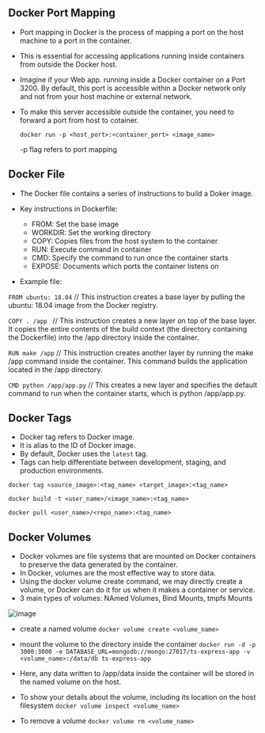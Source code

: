 ## Docker Port Mapping

- Port mapping in Docker is the process of mapping a port on the host machine to a port in the container.
- This is essential for accessing applications running inside containers from outside the Docker host.

- Imagine if your Web app. running inside a Docker container on a Port 3200. By default, this port is accessible within a Docker network only and not from your host machine or external network.
- To make this server accessible outside the container, you need to forward a port from host to cotainer.

  ```docker run -p <host_port>:<container_port> <image_name>```

  -p flag refers to port mapping
  
## Docker File

- The Docker file contains a series of instructions to build a Doker image.

- Key instructions in Dockerfile:

  - FROM: Set the base image
  - WORKDIR: Set the working directory
  - COPY: Copies files from the host system to the container
  - RUN: Execute command in container
  - CMD: Specify the command to run once the container starts
  - EXPOSE: Documents which ports the container listens on

- Example file:

```FROM ubuntu: 18.04```      // This instruction creates a base layer by pulling the ubuntu: 18.04 image from the Docker registry.

```COPY . /app ```           // This instruction creates a new layer on top of the base layer. It copies the entire contents of the build context (the directory containing the Dockerfile) into the /app directory inside the container.
              
```RUN make /app```          // This instruction creates another layer by running the make /app command inside the container. This command builds the application located in the /app directory.

```CMD python /app/app.py```  // This creates a new layer and specifies the default command to run when the container starts, which is python /app/app.py.

## Docker Tags

- Docker tag refers to Docker image.
- It is alias to the ID of Docker image.
- By default, Docker uses the ```latest``` tag.
- Tags can help differentiate between development, staging, and production environments.

```docker tag <source_image>:<tag_name> <target_image>:<tag_name>```  

```docker build -t <user_name>/<image_name>:<tag_name>```

```docker pull <user_name>/<repo_name>:<tag_name>```

## Docker Volumes

- Docker volumes are file systems that are mounted on Docker containers to preserve the data generated by the container.
-  In Docker, volumes are the most effective way to store data.
-  Using the docker volume create command, we may directly create a volume, or Docker can do it for us when it makes a container or service.
-  3 main types of volumes: NAmed Volumes, Bind Mounts, tmpfs Mounts

![image](https://github.com/Bhakti2304/CKA2024/assets/116799960/15a4386e-0e65-4730-9373-f7deb0574835)

- create a named volume
```docker volume create <volume_name>```

-  mount the volume to the directory inside the container
```docker run -d -p 3000:3000 -e DATABASE_URL=mongodb://mongo:27017/ts-express-app -v <volume_name>:/data/db ts-express-app```
- Here, any data written to /app/data inside the container will be stored in the named volume on the host.

- To show your details about the volume, including its location on the host filesystem
```docker volume inspect <volume_name>```

- To remove a volume
```docker volume rm <volume_name>```
```

